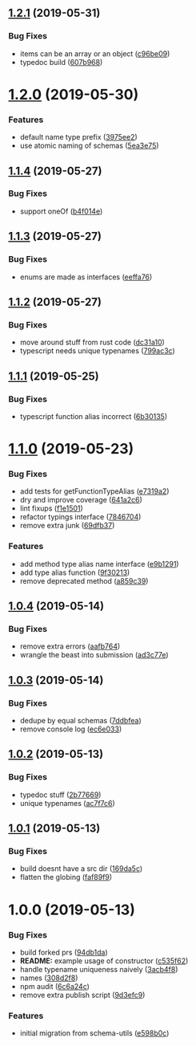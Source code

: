 ## [1.2.1](https://github.com/open-rpc/typings/compare/1.2.0...1.2.1) (2019-05-31)


### Bug Fixes

* items can be an array or an object ([c96be09](https://github.com/open-rpc/typings/commit/c96be09))
* typedoc build ([607b968](https://github.com/open-rpc/typings/commit/607b968))

# [1.2.0](https://github.com/open-rpc/typings/compare/1.1.4...1.2.0) (2019-05-30)


### Features

* default name type prefix ([3975ee2](https://github.com/open-rpc/typings/commit/3975ee2))
* use atomic naming of schemas ([5ea3e75](https://github.com/open-rpc/typings/commit/5ea3e75))

## [1.1.4](https://github.com/open-rpc/typings/compare/1.1.3...1.1.4) (2019-05-27)


### Bug Fixes

* support oneOf ([b4f014e](https://github.com/open-rpc/typings/commit/b4f014e))

## [1.1.3](https://github.com/open-rpc/typings/compare/1.1.2...1.1.3) (2019-05-27)


### Bug Fixes

* enums are made as interfaces ([eeffa76](https://github.com/open-rpc/typings/commit/eeffa76))

## [1.1.2](https://github.com/open-rpc/typings/compare/1.1.1...1.1.2) (2019-05-27)


### Bug Fixes

* move around stuff from rust code ([dc31a10](https://github.com/open-rpc/typings/commit/dc31a10))
* typescript needs unique typenames ([799ac3c](https://github.com/open-rpc/typings/commit/799ac3c))

## [1.1.1](https://github.com/open-rpc/typings/compare/1.1.0...1.1.1) (2019-05-25)


### Bug Fixes

* typescript function alias incorrect ([6b30135](https://github.com/open-rpc/typings/commit/6b30135))

# [1.1.0](https://github.com/open-rpc/typings/compare/1.0.4...1.1.0) (2019-05-23)


### Bug Fixes

* add tests for getFunctionTypeAlias ([e7319a2](https://github.com/open-rpc/typings/commit/e7319a2))
* dry and improve coverage ([641a2c6](https://github.com/open-rpc/typings/commit/641a2c6))
* lint fixups ([f1e1501](https://github.com/open-rpc/typings/commit/f1e1501))
* refactor typings interface ([7846704](https://github.com/open-rpc/typings/commit/7846704))
* remove extra junk ([69dfb37](https://github.com/open-rpc/typings/commit/69dfb37))


### Features

* add method type alias name interface ([e9b1291](https://github.com/open-rpc/typings/commit/e9b1291))
* add type alias function ([9f30213](https://github.com/open-rpc/typings/commit/9f30213))
* remove deprecated method ([a859c39](https://github.com/open-rpc/typings/commit/a859c39))

## [1.0.4](https://github.com/open-rpc/typings/compare/1.0.3...1.0.4) (2019-05-14)


### Bug Fixes

* remove extra errors ([aafb764](https://github.com/open-rpc/typings/commit/aafb764))
* wrangle the beast into submission ([ad3c77e](https://github.com/open-rpc/typings/commit/ad3c77e))

## [1.0.3](https://github.com/open-rpc/typings/compare/1.0.2...1.0.3) (2019-05-14)


### Bug Fixes

* dedupe by equal schemas ([7ddbfea](https://github.com/open-rpc/typings/commit/7ddbfea))
* remove console log ([ec6e033](https://github.com/open-rpc/typings/commit/ec6e033))

## [1.0.2](https://github.com/open-rpc/typings/compare/1.0.1...1.0.2) (2019-05-13)


### Bug Fixes

* typedoc stuff ([2b77669](https://github.com/open-rpc/typings/commit/2b77669))
* unique typenames ([ac7f7c6](https://github.com/open-rpc/typings/commit/ac7f7c6))

## [1.0.1](https://github.com/open-rpc/typings/compare/1.0.0...1.0.1) (2019-05-13)


### Bug Fixes

* build doesnt have a src dir ([169da5c](https://github.com/open-rpc/typings/commit/169da5c))
* flatten the globing ([faf89f9](https://github.com/open-rpc/typings/commit/faf89f9))

# 1.0.0 (2019-05-13)


### Bug Fixes

* build forked prs ([94db1da](https://github.com/open-rpc/typings/commit/94db1da))
* **README:** example usage of constructor ([c535f62](https://github.com/open-rpc/typings/commit/c535f62))
* handle typename uniqueness naively ([3acb4f8](https://github.com/open-rpc/typings/commit/3acb4f8))
* names ([308d2f8](https://github.com/open-rpc/typings/commit/308d2f8))
* npm audit ([6c6a24c](https://github.com/open-rpc/typings/commit/6c6a24c))
* remove extra publish script ([9d3efc9](https://github.com/open-rpc/typings/commit/9d3efc9))


### Features

* initial migration from schema-utils ([e598b0c](https://github.com/open-rpc/typings/commit/e598b0c))
